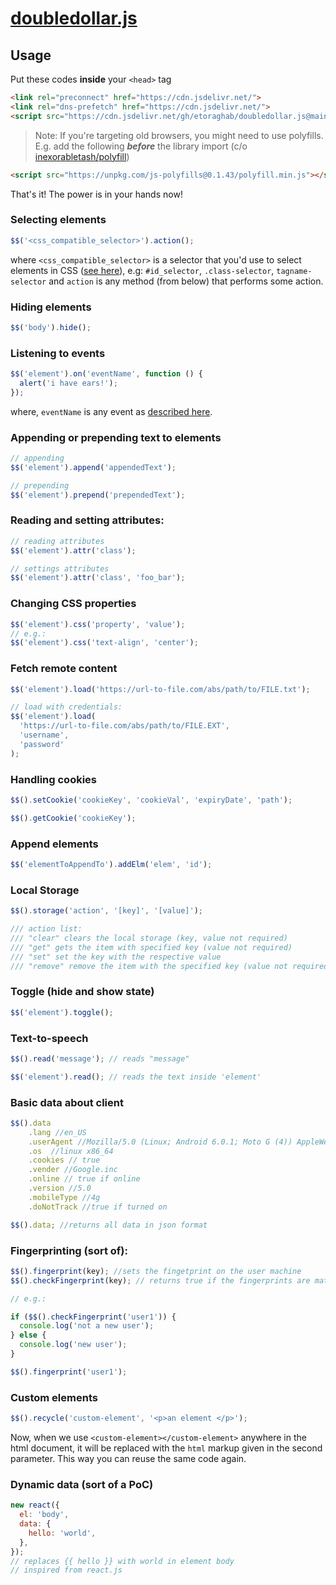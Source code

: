 # [doubledollar.js](https://etoraghab.github.io/doubledollar.js/)
## Usage

Put these codes **inside** your `<head>` tag

```html
<link rel="preconnect" href="https://cdn.jsdelivr.net/">
<link rel="dns-prefetch" href="https://cdn.jsdelivr.net/">
<script src="https://cdn.jsdelivr.net/gh/etoraghab/doubledollar.js@main/doubledollar.js"></script>
```

> Note: If you're targeting old browsers, you might need to use polyfills. E.g. add the following _**before**_ the library import \(c/o [inexorabletash/polyfill](https://github.com/inexorabletash/polyfill)\)

```html
<script src="https://unpkg.com/js-polyfills@0.1.43/polyfill.min.js"></script>
```


That's it! The power is in your hands now!

### Selecting elements

```javascript
$$('<css_compatible_selector>').action();
```

where `<css_compatible_selector>` is a selector that you'd use to select elements in CSS \([see here](https://developer.mozilla.org/en-US/docs/Web/CSS/CSS_Selectors)\), e.g: `#id_selector`, `.class-selector`, `tagname-selector` and `action` is any method (from below) that performs some action.

### Hiding elements

```javascript
$$('body').hide();
```

### Listening to events

```javascript
$$('element').on('eventName', function () {
  alert('i have ears!');
});
```

where, `eventName` is any event as [described here](https://developer.mozilla.org/en-US/docs/Web/Events#event_listing).

### Appending or prepending text to elements

```javascript
// appending
$$('element').append('appendedText');

// prepending
$$('element').prepend('prependedText');
```

### Reading and setting attributes:

```javascript
// reading attributes
$$('element').attr('class');

// settings attributes
$$('element').attr('class', 'foo_bar');
```

### Changing CSS properties

```javascript
$$('element').css('property', 'value');
// e.g.:
$$('element').css('text-align', 'center');
```

### Fetch remote content

```javascript
$$('element').load('https://url-to-file.com/abs/path/to/FILE.txt');

// load with credentials:
$$('element').load(
  'https://url-to-file.com/abs/path/to/FILE.EXT',
  'username',
  'password'
);
```

### Handling cookies

```javascript
$$().setCookie('cookieKey', 'cookieVal', 'expiryDate', 'path');

$$().getCookie('cookieKey');
```

### Append elements

```javascript
$$('elementToAppendTo').addElm('elem', 'id');
```

### Local Storage

```javascript
$$().storage('action', '[key]', '[value]');

/// action list:
/// "clear" clears the local storage (key, value not required)
/// "get" gets the item with specified key (value not required)
/// "set" set the key with the respective value
/// "remove" remove the item with the specified key (value not required)
```

### Toggle (hide and show state)

```javascript
$$('element').toggle();
```

### Text-to-speech

```javascript
$$().read('message'); // reads "message"

$$('element').read(); // reads the text inside 'element'
```

### Basic data about client

```javascript
$$().data
    .lang //en_US
    .userAgent //Mozilla/5.0 (Linux; Android 6.0.1; Moto G (4)) AppleWebKit/537.36 (KHTML, like Gecko) Chrome/91.0.4472.114 Mobile Safari/537.36"
    .os  //linux x86_64
    .cookies // true
    .vender //Google.inc
    .online // true if online 
    .version //5.0
    .mobileType //4g
    .doNotTrack //true if turned on

$$().data; //returns all data in json format
```

### Fingerprinting (sort of):

```javascript
$$().fingerprint(key); //sets the fingetprint on the user machine
$$().checkFingerprint(key); // returns true if the fingerprints are matched (else false)

// e.g.:

if ($$().checkFingerprint('user1')) {
  console.log('not a new user');
} else {
  console.log('new user');
}

$$().fingerprint('user1');
```

### Custom elements

```javascript
$$().recycle('custom-element', '<p>an element </p>');
```

Now, when we use `<custom-element></custom-element>` anywhere in the html document, it will be replaced with the `html` markup given in the second parameter. This way you can reuse the same code again.

### Dynamic data (sort of a PoC)

```javascript
new react({
  el: 'body',
  data: {
    hello: 'world',
  },
});
// replaces {{ hello }} with world in element body
// inspired from react.js
```
